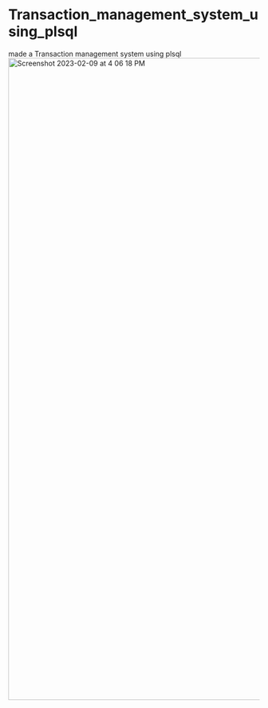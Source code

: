 # Transaction_management_system_using_plsql
made a Transaction management system using plsql
<img width="1287" alt="Screenshot 2023-02-09 at 4 06 18 PM" src="https://user-images.githubusercontent.com/92030841/217789556-e75d3078-dd6d-44b3-833f-c9c35aef5b7f.png">
